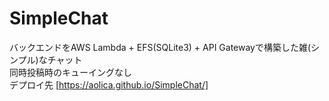 # SimpleChat
バックエンドをAWS Lambda + EFS(SQLite3) + API Gatewayで構築した雑(シンプル)なチャット  
同時投稿時のキューイングなし  
デプロイ先 [https://aolica.github.io/SimpleChat/]
